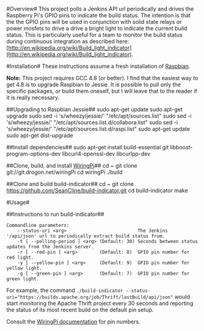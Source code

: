 #Overview#
This project polls a Jenkins API url periodically and drives the Raspberry Pi's GPIO pins to indicate the build status. The intention is that the the GPIO pins will be used in conjunction with solid state relays or power mosfets to drive a drive a bright light to indicate the current build status. This is particularly useful for a team to monitor the build status during continuous integration as described here: [http://en.wikipedia.org/wiki/Build_light_indicator](http://en.wikipedia.org/wiki/Build_light_indicator).

#Installation#
These instructions assume a fresh installation of [Raspbian](http://www.raspbian.org/).

**Note:** This project requires GCC 4.8 (or better). I find that the easiest way to get 4.8 is to upgrade Raspbian to Jessie. It is possible to pull only the specific packages, or build them oneself, but I will leave that to the reader if it is really necessary.

##Upgrading to Raspbian Jessie##
	sudo apt-get update
	sudo apt-get upgrade
	sudo sed -i 's/wheezy/jessie/' "/etc/apt/sources.list"
	sudo sed -i 's/wheezy/jessie/' "/etc/apt/sources.list.d/collabora.list"
	sudo sed -i 's/wheezy/jessie/' "/etc/apt/sources.list.d/raspi.list"
	sudo apt-get update
	sudo apt-get dist-upgrade

##Install dependencies##
	sudo apt-get install build-essential git libboost-program-options-dev libcurl4-openssl-dev libcurlpp-dev

##Clone, build, and install [WiringPi](http://wiringpi.com/)##
	cd ~
	git clone git://git.drogon.net/wiringPi
	cd wiringPi
	./build

##Clone and build build-indicator##
	cd ~
	git clone https://github.com/SeanCline/build-indicator.git
	cd build-indicator
	make

#Usage#

##Instructions to run build-indicator##

	Commandline parameters:
		--status-uri <arg>                          The Jenkins '/api/json' url to periodically extract build status from.
		-t [ --polling-period ] <arg> (Default: 30) Seconds between status updates from the Jenkins server.
		-r [ --red-pin ] <arg>        (Default: 8)  GPIO pin number for red light.
		-y [ --yellow-pin ] <arg>     (Default: 9)  GPIO pin number for yellow light.
		-g [ --green-pin ] <arg>      (Default: 7)  GPIO pin number for green light.

For example, the command `./build-indicator --status-uri="https://builds.apache.org/job/Thrift/lastBuild/api/json"` would start monitoring the Apache Thrift project every 30 seconds and reporting the status of its most recent build on the default pin setup.

Consult the [WiringPi documentation](http://wiringpi.com/pins/) for pin numbers.
